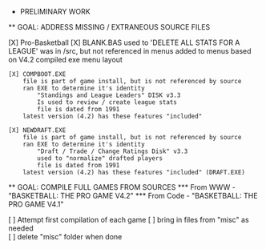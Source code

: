 
* PRELIMINARY WORK

** GOAL: ADDRESS MISSING / EXTRANEOUS SOURCE FILES

[X] Pro-Basketball
	[X] BLANK.BAS 
		used to 'DELETE ALL STATS FOR A LEAGUE'
		was in /src, but not referenced in menus
		added to menus based on V4.2 compiled exe menu layout

	[X] COMPBOOT.EXE
		file is part of game install, but is not referenced by source
		ran EXE to determine it's identity
			"Standings and League Leaders" DISK v3.3
			Is used to review / create league stats
			file is dated from 1991
		latest version (4.2) has these features "included"
	
	[X] NEWDRAFT.EXE 
		file is part of game install, but is not referenced by source
		ran EXE to determine it's identity
			"Draft / Trade / Change Ratings Disk" v3.3
			used to "normalize" drafted players
			file is dated from 1991
		latest version (4.2) has these features "included" (DRAFT.EXE)


** GOAL: COMPILE FULL GAMES FROM SOURCES
*** From WWW - "BASKETBALL: THE PRO GAME V4.2"
*** From Code - "BASKETBALL: THE PRO GAME V4.1"

[ ] Attempt first compilation of each game
	[ ] bring in files from "misc" as needed	
	[ ] delete "misc" folder when done 

